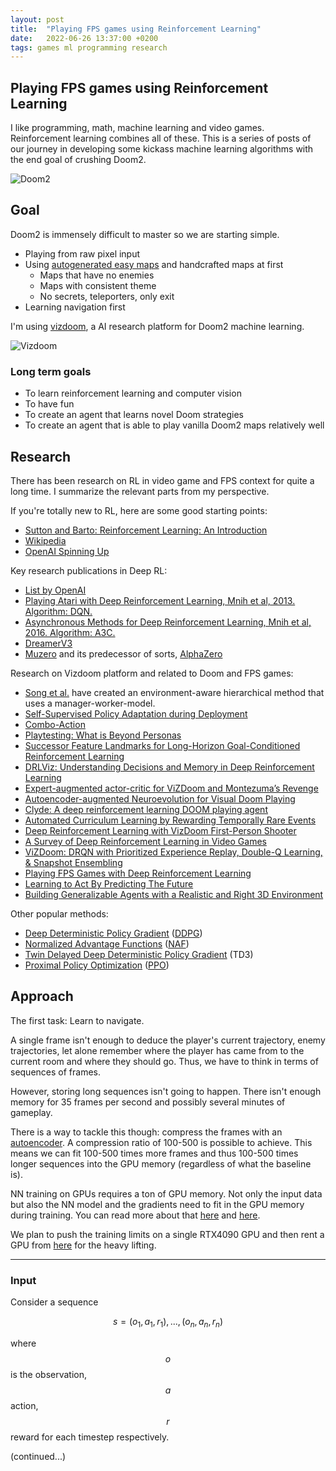 ```yaml
---
layout: post
title:  "Playing FPS games using Reinforcement Learning"
date:   2022-06-26 13:37:00 +0200
tags: games ml programming research
---
```


## Playing FPS games using Reinforcement Learning

I like programming, math, machine learning and video games.
Reinforcement learning combines all of these.
This is a series of posts of our journey in developing some kickass machine learning algorithms with the end goal of crushing Doom2.

![Doom2]({{site.baseurl}}/assets/doom2.jpg)

## Goal

Doom2 is immensely difficult to master so we are starting simple.

- Playing from raw pixel input
- Using [autogenerated easy maps](https://github.com/mwydmuch/PyOblige) and handcrafted maps at first
  - Maps that have no enemies
  - Maps with consistent theme
  - No secrets, teleporters, only exit
- Learning navigation first

I'm using [vizdoom](https://github.com/mwydmuch/ViZDoom), a AI research platform for Doom2 machine learning.

![Vizdoom](https://camo.githubusercontent.com/a7d9d95fc80903bcb476c2bbdeac3fa7623953c05401db79101c2468b0d90ad9/687474703a2f2f7777772e63732e7075742e706f7a6e616e2e706c2f6d6b656d706b612f6d6973632f76697a646f6f6d5f676966732f76697a646f6f6d5f636f727269646f725f7365676d656e746174696f6e2e676966)

### Long term goals
- To learn reinforcement learning and computer vision
- To have fun
- To create an agent that learns novel Doom strategies
- To create an agent that is able to play vanilla Doom2 maps relatively well

## Research

There has been research on RL in video game and FPS context for quite a long time.
I summarize the relevant parts from my perspective.

If you're totally new to RL, here are some good starting points:
- [Sutton and Barto: Reinforcement Learning: An Introduction](https://web.stanford.edu/class/psych209/Readings/SuttonBartoIPRLBook2ndEd.pdf)
- [Wikipedia](https://en.wikipedia.org/wiki/Reinforcement_learning)
- [OpenAI Spinning Up](https://spinningup.openai.com/en/latest/)

Key research publications in Deep RL:
- [List by OpenAI](https://spinningup.openai.com/en/latest/spinningup/keypapers.html)
- [Playing Atari with Deep Reinforcement Learning, Mnih et al, 2013. Algorithm: DQN.](https://www.cs.toronto.edu/~vmnih/docs/dqn.pdf)
- [Asynchronous Methods for Deep Reinforcement Learning, Mnih et al, 2016. Algorithm: A3C.](https://arxiv.org/abs/1602.01783)
- [DreamerV3](https://danijar.com/project/dreamerv3/)
- [Muzero](https://arxiv.org/abs/1911.08265) and its predecessor of sorts, [AlphaZero](https://arxiv.org/abs/1712.01815)

Research on Vizdoom platform and related to Doom and FPS games:
- [Song et al.](https://www.ijcai.org/proceedings/2019/0482.pdf) have created an environment-aware hierarchical method that uses a manager-worker-model.
- [Self-Supervised Policy Adaptation during Deployment](https://arxiv.org/abs/2007.04309)
- [Combo-Action](https://ojs.aaai.org/index.php/AAAI/article/view/3885/3763)
- [Playtesting: What is Beyond Personas](https://arxiv.org/abs/2107.11965)
- [Successor Feature Landmarks for Long-Horizon Goal-Conditioned Reinforcement Learning](https://arxiv.org/abs/2111.09858)
- [DRLViz: Understanding Decisions and Memory in Deep Reinforcement Learning](https://arxiv.org/abs/1909.02982)
- [Expert-augmented actor-critic for ViZDoom and Montezuma’s Revenge](https://arxiv.org/abs/1809.03447)
- [Autoencoder-augmented Neuroevolution for Visual Doom Playing](https://arxiv.org/abs/1707.03902)
- [Clyde: A deep reinforcement learning DOOM playing agent](https://eprints.whiterose.ac.uk/118807/1/Clyde_A_Deep_RL_Doom_Playing_Agent_Ratcliffe_Devlin_Kruschwitz_Citi.pdf)
- [Automated Curriculum Learning by Rewarding Temporally Rare Events](https://arxiv.org/abs/1803.07131)
- [Deep Reinforcement Learning with VizDoom First-Person Shooter](https://ceur-ws.org/Vol-2479/paper1.pdf)
- [A Survey of Deep Reinforcement Learning in Video Games](https://arxiv.org/abs/1912.10944)
- [ViZDoom: DRQN with Prioritized Experience Replay, Double-Q Learning, & Snapshot Ensembling](https://arxiv.org/abs/1801.01000)
- [Playing FPS Games with Deep Reinforcement Learning](https://arxiv.org/abs/1609.05521)
- [Learning to Act By Predicting The Future](https://arxiv.org/abs/1611.01779)
- [Building Generalizable Agents with a Realistic and Right 3D Environment](https://arxiv.org/abs/1801.02209)

Other popular methods:
- [Deep Deterministic Policy Gradient](https://arxiv.org/abs/1509.02971v6) ([DDPG](https://keras.io/examples/rl/ddpg_pendulum/))
- [Normalized Advantage Functions](https://github.com/carpedm20/NAF-tensorflow) ([NAF](https://arxiv.org/abs/1603.00748))
- [Twin Delayed Deep Deterministic Policy Gradient](https://arxiv.org/abs/1802.09477v3) (TD3)
- [Proximal Policy Optimization](https://openai.com/blog/openai-baselines-ppo/) ([PPO](https://arxiv.org/abs/1707.06347))


## Approach

The first task: Learn to navigate.

A single frame isn't enough to deduce the player's current trajectory, enemy trajectories, let alone remember where the player has came from to the current room and where they should go.
Thus, we have to think in terms of sequences of frames.

However, storing long sequences isn't going to happen.
There isn't enough memory for 35 frames per second and possibly several minutes of gameplay.

There is a way to tackle this though: compress the frames with an [autoencoder](https://lilianweng.github.io/posts/2018-08-12-vae/).
A compression ratio of 100-500 is possible to achieve. This means we can fit 100-500 times more frames and thus 100-500 times longer sequences into the GPU memory (regardless of what the baseline is).

NN training on GPUs requires a ton of GPU memory.
Not only the input data but also the NN model and the gradients need to fit in the GPU memory during training.
You can read more about that [here](https://huggingface.co/docs/transformers/perf_train_gpu_one) and [here](https://timdettmers.com/2023/01/30/which-gpu-for-deep-learning/).

We plan to push the training limits on a single RTX4090 GPU and then rent a GPU from [here](http://vast.ai) for the heavy lifting.

---

### Input

Consider a sequence

$$ s = (o_1, a_1, r_1), ..., (o_n, a_n, r_n) $$

where $$o$$ is the observation, $$a$$ action, $$r$$ reward for each timestep respectively.




(continued...)